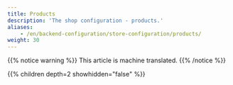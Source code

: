 ```yaml
---
title: Products
description: 'The shop configuration - products.'
aliases:
    - /en/backend-configuration/store-configuration/products/
weight: 30
---
```


{{% notice warning %}}
This article is machine translated.
{{% /notice %}}

{{% children depth=2 showhidden="false" %}}
